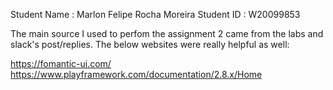 Student Name		:  Marlon Felipe Rocha Moreira
Student ID          :   W20099853

The main source I used to perfom the assignment 2 came from the labs and slack's post/replies. The below websites were really helpful as well:

https://fomantic-ui.com/
https://www.playframework.com/documentation/2.8.x/Home
